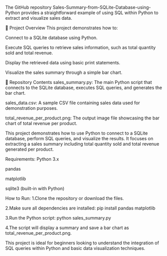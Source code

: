 The GitHub repository Sales-Summary-from-SQLite-Database-using-Python provides a straightforward example of using SQL within Python to extract and visualize sales data.

📄 Project Overview
This project demonstrates how to:

Connect to a SQLite database using Python.

Execute SQL queries to retrieve sales information, such as total quantity sold and total revenue.

Display the retrieved data using basic print statements.

Visualize the sales summary through a simple bar chart.

📁 Repository Contents
sales_summary.py: The main Python script that connects to the SQLite database, executes SQL queries, and generates the bar chart.

sales_data.csv: A sample CSV file containing sales data used for demonstration purposes.

total_revenue_per_product.png: The output image file showcasing the bar chart of total revenue per product.

This project demonstrates how to use Python to connect to a SQLite database, perform SQL queries, and visualize the results. It focuses on extracting a sales summary including total quantity sold and total revenue generated per product.

Requirements:
Python 3.x

pandas

matplotlib

sqlite3 (built-in with Python)

How to Run:
1.Clone the repository or download the files.

2.Make sure all dependencies are installed:
pip install pandas matplotlib

3.Run the Python script:
python sales_summary.py

4.The script will display a summary and save a bar chart as total_revenue_per_product.png.

This project is ideal for beginners looking to understand the integration of SQL queries within Python and basic data visualization techniques.
